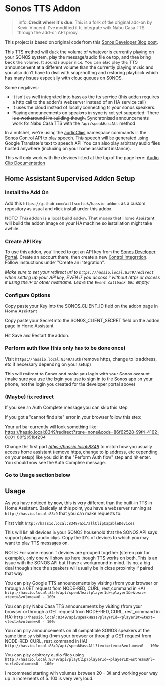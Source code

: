# Sonos TTS Addon

> :info: **Credit where it's due**: This is a fork of the original add-on by Kevin Vincent. I've modified it to integrate with Nabu Casa TTS through the add-on API proxy.

This project is based on original code from this [Sonos Developer Blog post](https://developer.sonos.com/code/making-sonos-talk-with-the-audioclip-api/).

This TTS method will duck the volume of whatever is currently playing on your SONOS system, play the message/audio file on top, and then bring back the volume. It sounds super nice. You can also play the TTS announcement at a different volume than the currently playing music and you also don't have to deal with snapshotting and restoring playback which has many issues especially with cloud queues on SONOS.

Some negatives:

- It isn't as well integrated into hass as the tts service (this addon requires a http call to the addon's webserver instead of an HA service call)
- It uses the cloud instead of locally connecting to your sonos speakers.
- ~~Playing announcements on speakers in sync is not yet supported. There is a workaround I’m building though.~~ Synchronised announcements work for Nabu Casa TTS with the `/api/speakHassAll` method

In a nutshell, we're using the [audioClips](https://developer.sonos.com/reference/control-api/audioclip/) namespace commands in the [Sonos Control API](https://developer.sonos.com/build/direct-control/) to play speech. This speech will be generated using Google Translate's text to speech API. You can also play arbitrary audio files hosted anywhere (including on your home assistant instance).

This will only work with the devices listed at the top of the page here: [Audio Clip Documentation](https://developer.sonos.com/reference/control-api/audioclip/)

## Home Assistant Supervised Addon Setup

### Install the Add On

Add this `https://github.com/willscottuk/hassio-addons` as a custom repository as usual and click install under this addon.

NOTE: This addon is a local build addon. That means that Home Assistant will build the addon image on your HA machine so installation might take awhile.

### Create API Key

To use this addon, you'll need to get an API key from the [Sonos Developer Portal](https://developer.sonos.com). Create an account there, then create a new [Control Integration](https://developer.sonos.com/news/create-client-credentials/). Follow instructions under "Create an integration".

_Make sure to set your redirect url to `https://hassio.local:8349/redirect` when setting up your API key, EVEN IF you access it without https or access it using the IP or other hostname. Leave the `Event Callback URL` empty!_

### Configure Options

Copy paste your Key into the SONOS_CLIENT_ID field on the addon page in Home Assistant

Copy paste your Secret into the SONOS_CLIENT_SECRET field on the addon page in Home Assistant

Hit Save and Restart the addon.

### Perform auth flow (this only has to be done once)

Visit `https://hassio.local:8349/auth` (remove https, change to ip address, etc if necessary depending on your setup)

This will redirect to Sonos and make you login with your Sonos account (make sure you use the login you use to sign in to the Sonos app on your phone, not the login you created for the developer portal above)

### (Maybe) fix redirect

If you see an Auth Complete message you can skip this step

If you got a "cannot find site" error in your browser follow this step:

Your url bar currently will look something like:
https://hassio.local:8349/redirect?state=none&code=86f62528-99f4-4162-8c01-00f2651bf234

Change the first part *https://hassio.local:8349* to match how you usually access home assistant (remove https, change to ip address, etc depending on your setup) like you did in the "Perform Auth flow" step and hit enter. You should now see the Auth Complete message.

### Go to Usage section below

## Usage

As you have noticed by now, this is very different than the built-in TTS in Home Assistant. Basically at this point, you have a webserver running at `http://hassio.local:8349` that you can make requests to.

First visit `http://hassio.local:8349/api/allClipCapableDevices`

This will list all devices in your SONOS household that the SONOS API says support playing audio clips. Copy the ID's of devices to which you may want to play TTS messages on.

NOTE: For some reason if devices are grouped together (stereo pair for example), only one will show up here though TTS works on both. This is an issue with the SONOS API but I have a workaround in mind. Its not a big deal though since the speakers will usually be in close proximity if paired that way.

You can play Google TTS announcements by visiting (from your browser or through a GET request from NODE-RED, CURL, rest_command in HA) `http://hassio.local:8349/api/speakText?playerId=<playerID>&text=<text>&volume=<0 - 100>`

You can play Nabu Casa TTS announcements by visiting (from your browser or through a GET request from NODE-RED, CURL, rest_command in HA) `http://hassio.local:8349/api/speakHass?playerId=<playerID>&text=<text>&volume=<0 - 100>`

You can play announcements on all compatible SONOS speakers at the same time by visiting (from your browser or through a GET request from NODE-RED, CURL, rest_command in HA) `http://hassio.local:8349/api/speakHassAll?text=<text>&volume=<0 - 100>`

You can play arbitrary audio files using `http://hassio.local:8349/api/playClip?playerId=<playerID>&streamUrl=<url>&volume=<0 - 100>`

I recommend starting with volumes between 20 - 30 and working your way up in increments of 5. 100 is very very loud.
